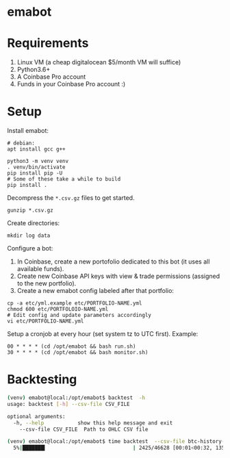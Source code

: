 # emabot

# Requirements

1. Linux VM (a cheap digitalocean $5/month VM will suffice)
2. Python3.6+
3. A Coinbase Pro account
4. Funds in your Coinbase Pro account :)

# Setup

Install emabot:
```
# debian:
apt install gcc g++

python3 -m venv venv
. venv/bin/activate
pip install pip -U
# Some of these take a while to build
pip install .
```

Decompress the `*.csv.gz` files to get started.
```
gunzip *.csv.gz
```

Create directories:
```
mkdir log data
```

Configure a bot:
1. In Coinbase, create a new portofolio dedicated to this bot (it uses all
   available funds).
2. Create new Coinbase API keys with view & trade permissions (assigned to the
   new portfolio).
3. Create a new emabot config labeled after that portfolio:
```
cp -a etc/yml.example etc/PORTFOLIO-NAME.yml
chmod 600 etc/PORTFOLOIO-NAME.yml
# Edit config and update parameters accordingly
vi etc/PORTFOLIO-NAME.yml
```

Setup a cronjob at every hour (set system tz to UTC first). Example:
```
00 * * * * (cd /opt/emabot && bash run.sh)
30 * * * * (cd /opt/emabot && bash monitor.sh)
```

# Backtesting
```bash
(venv) emabot@local:/opt/emabot$ backtest  -h
usage: backtest [-h] --csv-file CSV_FILE

optional arguments:
  -h, --help           show this help message and exit
    --csv-file CSV_FILE  Path to OHLC CSV file
```
```bash
(venv) emabot@local:/opt/emabot$ time backtest  --csv-file btc-history-1m-ohlc.csv
  5%|███████▎                            | 2425/46628 [00:01<00:32, 1359.63it/s]
```
